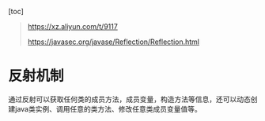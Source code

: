 [toc]

>   https://xz.aliyun.com/t/9117
>
>   https://javasec.org/javase/Reflection/Reflection.html

# 反射机制

通过反射可以获取任何类的成员方法，成员变量，构造方法等信息，还可以动态创建java类实例、调用任意的类方法、修改任意类成员变量值等。

